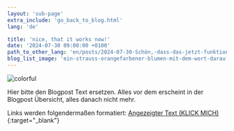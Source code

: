```yaml
---
layout: 'sub-page'
extra_include: 'go_back_to_blog.html'
lang: 'de'

title: 'nice, that it works now!'
date: '2024-07-30 09:00:00 +0100'
path_to_other_lang: 'en/posts/2024-07-30-Schön,-dass-das-jetzt-funktioniert/'
blog_list_image: 'ein-strauss-orangefarbener-blumen-mit-dem-wort-darauf.jpg_1000_70percent.webp'
---
```

![colorful](../../../assets/img/posts/ein-strauss-orangefarbener-blumen-mit-dem-wort-darauf.jpg_1000_70percent.webp "Featured Blog Post Foto")

Hier bitte den Blogpost Text ersetzen. Alles vor dem<!--more--> erscheint in der Blogpost Übersicht, alles danach nicht mehr.

Links werden folgendermaßen formatiert: [Angezeigter Text (KLICK MICH)](https://www.startnext.com/nbtf-right-where-you-are){:target="_blank"}

